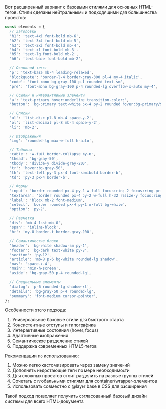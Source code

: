 Вот расширенный вариант с базовыми стилями для основных HTML-тегов. Стили сделаны нейтральными и подходящими для большинства проектов:

```javascript
const elements = {
  // Заголовки
  'h1': 'text-4xl font-bold mb-6',
  'h2': 'text-3xl font-bold mb-5',
  'h3': 'text-2xl font-bold mb-4',
  'h4': 'text-xl font-bold mb-3',
  'h5': 'text-lg font-bold mb-2',
  'h6': 'text-base font-bold mb-2',

  // Основной текст
  'p': 'text-base mb-4 leading-relaxed',
  'blockquote': 'border-l-4 border-gray-300 pl-4 my-4 italic',
  'code': 'font-mono bg-gray-100 p-1 rounded text-sm',
  'pre': 'font-mono bg-gray-100 p-4 rounded-lg overflow-x-auto my-4',

  // Ссылки и интерактивные элементы
  'a': 'text-primary hover:underline transition-colors',
  'button': 'bg-primary text-white px-4 py-2 rounded hover:bg-primary/90 transition',

  // Списки
  'ul': 'list-disc pl-8 mb-4 space-y-2',
  'ol': 'list-decimal pl-8 mb-4 space-y-2',
  'li': 'mb-2',

  // Изображения
  'img': 'rounded-lg max-w-full h-auto',

  // Таблицы
  'table': 'w-full border-collapse my-6',
  'thead': 'bg-gray-50',
  'tbody': 'divide-y divide-gray-200',
  'tr': 'hover:bg-gray-50',
  'th': 'text-left py-3 px-4 font-semibold border-b',
  'td': 'py-3 px-4 border-b',

  // Формы
  'input': 'border rounded px-4 py-2 w-full focus:ring-2 focus:ring-primary',
  'textarea': 'border rounded px-4 py-2 w-full h-32 resize-y focus:ring-2 focus:ring-primary',
  'label': 'block mb-2 font-medium',
  'select': 'border rounded px-4 py-2 w-full bg-white',
  'option': 'py-2',

  // Разметка
  'div': 'mb-4 last:mb-0',
  'span': 'inline-block',
  'hr': 'my-8 border-t border-gray-200',

  // Семантические блоки
  'header': 'bg-white shadow-sm py-4',
  'footer': 'bg-dark text-white py-8',
  'section': 'py-12',
  'article': 'mb-8 p-6 bg-white rounded-lg shadow',
  'nav': 'space-x-4',
  'main': 'min-h-screen',
  'aside': 'bg-gray-50 p-4 rounded-lg',

  // Специальные элементы
  'dialog': 'p-6 rounded-lg shadow-xl',
  'details': 'bg-gray-50 p-4 rounded-lg',
  'summary': 'font-medium cursor-pointer',
};
```

Особенности этого подхода:
1. Универсальные базовые стили для быстрого старта
2. Консистентные отступы и типографика
3. Интерактивные состояния (hover, focus)
4. Адаптивные изображения
5. Семантическое разделение стилей
6. Поддержка современных HTML5-тегов

Рекомендации по использованию:
1. Можно легко кастомизировать через замену значений
2. Дополнять недостающие теги по мере необходимости
3. Для сложных проектов стоит разделить на разные группы стилей
4. Сочетать с глобальными стилями для container/wrapper-элементов
5. Использовать совместно с @layer base в CSS для расширения

Такой подход позволяет получить согласованный базовый дизайн системы для всего HTML-документа.
